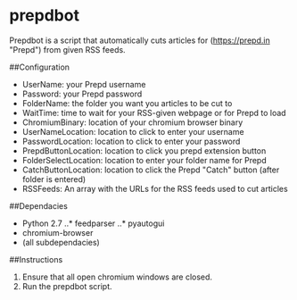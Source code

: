 # prepdbot
Prepdbot is a script that automatically cuts articles for (https://prepd.in "Prepd") from given RSS feeds.

##Configuration
* UserName: your Prepd username
* Password: your Prepd password
* FolderName: the folder you want you articles to be cut to
* WaitTime: time to wait for your RSS-given webpage or for Prepd to load
* ChromiumBinary: location of your chromium browser binary
* UserNameLocation: location to click to enter your username
* PasswordLocation: location to click to enter your password
* PrepdButtonLocation: location to click you prepd extension button
* FolderSelectLocation: location to enter your folder name for Prepd
* CatchButtonLocation: location to click the Prepd "Catch" button (after folder is entered)
* RSSFeeds: An array with the URLs for the RSS feeds used to cut articles

##Dependacies
* Python 2.7
..* feedparser
..* pyautogui
* chromium-browser
* (all subdependacies)

##Instructions
1. Ensure that all open chromium windows are closed.
2. Run the prepdbot script.
